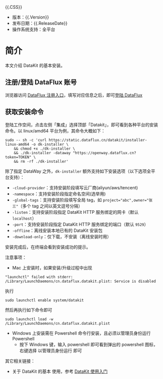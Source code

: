 
{{.CSS}}

- 版本：{{.Version}}
- 发布日期：{{.ReleaseDate}}
- 操作系统支持：全平台

# 简介

本文介绍 DataKit 的基本安装。

## 注册/登陆 DataFlux 账号

浏览器访问 [DataFlux 注册入口](https://auth.dataflux.cn/redirectpage/register)，填写对应信息之后，即可[登陆 DataFlux](https://console.dataflux.cn/pageloading/login)

## 获取安装命令

登陆工作空间，点击左侧「集成」选择顶部「Datakit」，即可看到各种平台的安装命令。以 linux/amd64 平台为例，其命令大概如下：


```shell
sudo -- sh -c 'curl https://static.dataflux.cn/datakit/installer-linux-amd64 -o dk-installer \
	&& chmod +x ./dk-installer \
	&& ./dk-installer -dataway "https://openway.dataflux.cn?token=TOKEN" \
	&& rm -rf ./dk-installer'
```

除了指定 DataWay 之外，`dk-installer` 额外支持如下安装选项（以下选项全平台支持）：

- `-cloud-provider`：支持安装阶段填写云厂商(aliyun/aws/tencent)
- `-namespace`：支持安装阶段指定命名空间(选举用)
- `-global-tags`：支持安装阶段填写全局 tag，如 `project="abc",owner="张三"`（多个 tag 之间以英文逗号分隔）
- `-listen`：支持安装阶段指定 DataKit HTTP 服务绑定的网卡（默认 `localhost`）
- `-port`：支持安装阶段指定 DataKit HTTP 服务绑定的端口（默认 `9529`）
- `-offline`：离线安装本地已有的 DataKit 安装包
- `-download-only`：仅下载，不安装（离线安装时用）

安装完成后，在终端会看到安装成功的提示。

注意事项：

- Mac 上安装时，如果安装/升级过程中出现

```shell
"launchctl" failed with stderr: /Library/LaunchDaemons/cn.dataflux.datakit.plist: Service is disabled
```

执行

```shell
sudo launchctl enable system/datakit
```

然后再执行如下命令即可

```shell
sudo launchctl load -w /Library/LaunchDaemons/cn.dataflux.datakit.plist
```

- Windows 上安装需在 Powershell 命令行安装，且必须以管理员身份运行 Powershell
	- 按下 Windows 键，输入 powershell 即可看到弹出的 powershell 图标，右键选择 以管理员身份运行 即可


其它相关链接：

- 关于 DataKit 的基本 使用，参考 [DataKit 使用入门](datakit-how-to)
